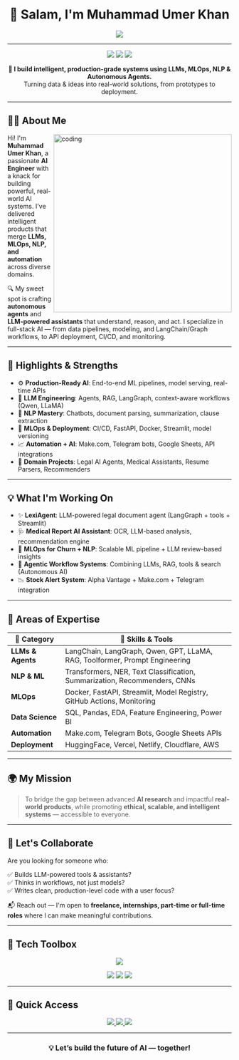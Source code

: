 <!-- MuhammadUmerKhan/MuhammadUmerKhan README.md -->

<h1 align="center">👋 Salam, I'm Muhammad Umer Khan</h1>

<p align="center">
  <img src="https://readme-typing-svg.herokuapp.com?font=Fira+Code&size=25&pause=500&center=true&vCenter=true&color=00EFFF&width=1000&height=50&lines=AI+Engineer+%7C+LLMs+%7C+NLP+%7C+MLOps+%7C+Agentic+AI;Crafting+Autonomous+AI+Systems+%F0%9F%94%A5;Deploying+Real-World+AI+Products+with+Impact" />
</p>

---

<p align="center">
  <img src="https://img.shields.io/badge/Focus-AI%20Engineering-brightgreen?style=flat-square" />
  <img src="https://img.shields.io/badge/Domains-LLMs%20%7C%20NLP%20%7C%20MLOps%20%7C%20Automation-blueviolet?style=flat-square" />
  <img src="https://img.shields.io/badge/Open%20to%20Work-Remote%20%7C%20Hybrid-green?style=flat-square" />
</p>

<p align="center"><strong>🧠 I build intelligent, production-grade systems using LLMs, MLOps, NLP & Autonomous Agents.</strong><br/>
Turning data & ideas into real-world solutions, from prototypes to deployment.</p>

---

## 👨‍💼 About Me

<img align="right" alt="coding" width="400" src="https://media.giphy.com/media/qgQUggAC3Pfv687qPC/giphy.gif" />

Hi! I'm **Muhammad Umer Khan**, a passionate **AI Engineer** with a knack for building powerful, real-world AI systems. I've delivered intelligent products that merge **LLMs, MLOps, NLP, and automation** across diverse domains.

🔍 My sweet spot is crafting **autonomous agents** and **LLM-powered assistants** that understand, reason, and act. I specialize in full-stack AI — from data pipelines, modeling, and LangChain/Graph workflows, to API deployment, CI/CD, and monitoring.

---

## 🚀 Highlights & Strengths

- ⚙️ **Production-Ready AI**: End-to-end ML pipelines, model serving, real-time APIs
- 🧠 **LLM Engineering**: Agents, RAG, LangGraph, context-aware workflows (Qwen, LLaMA)
- 🤖 **NLP Mastery**: Chatbots, document parsing, summarization, clause extraction
- 🧪 **MLOps & Deployment**: CI/CD, FastAPI, Docker, Streamlit, model versioning
- 📈 **Automation + AI**: Make.com, Telegram bots, Google Sheets, API integrations
- 🏥 **Domain Projects**: Legal AI Agents, Medical Assistants, Resume Parsers, Recommenders

---

## 💡 What I'm Working On

- ✨ **LexiAgent**: LLM-powered legal document agent (LangGraph + tools + Streamlit)
- 🩺 **Medical Report AI Assistant**: OCR, LLM-based analysis, recommendation engine
- 🔁 **MLOps for Churn + NLP**: Scalable ML pipeline + LLM review-based insights
- 🔧 **Agentic Workflow Systems**: Combining LLMs, RAG, tools & search (Autonomous AI)
- 📉 **Stock Alert System**: Alpha Vantage + Make.com + Telegram integration

---

## 🧠 Areas of Expertise

| 🌟 Category         | 🔧 Skills & Tools                                                                 |
|---------------------|----------------------------------------------------------------------------------|
| **LLMs & Agents**   | LangChain, LangGraph, Qwen, GPT, LLaMA, RAG, Toolformer, Prompt Engineering     |
| **NLP & ML**        | Transformers, NER, Text Classification, Summarization, Recommenders, CNNs       |
| **MLOps**           | Docker, FastAPI, Streamlit, Model Registry, GitHub Actions, Monitoring           |
| **Data Science**    | SQL, Pandas, EDA, Feature Engineering, Power BI                                  |
| **Automation**      | Make.com, Telegram Bots, Google Sheets APIs                                      |
| **Deployment**      | HuggingFace, Vercel, Netlify, Cloudflare, AWS                                    |

---

## 🌍 My Mission

> To bridge the gap between advanced **AI research** and impactful **real-world products**, while promoting **ethical, scalable, and intelligent systems** — accessible to everyone.

---

## 💬 Let's Collaborate

Are you looking for someone who:

✅ Builds LLM-powered tools & assistants?  
✅ Thinks in workflows, not just models?  
✅ Writes clean, production-level code with a user focus?  

📬 Reach out — I'm open to **freelance, internships, part-time or full-time roles** where I can make meaningful contributions.

---

## 🧰 Tech Toolbox

<p align="center">
  <img src="https://skillicons.dev/icons?i=python,pytorch,tensorflow,fastapi,streamlit,docker,git,github,mysql,postgresql,vscode,jupyter,linux,aws" />
</p>
<p align="center">
  <img src="https://img.shields.io/badge/LLMs-GPT%20%7C%20Qwen%20%7C%20LLaMA4-informational?style=flat-square" />
  <img src="https://img.shields.io/badge/Tools-LangChain%20%7C%20LangGraph%20%7C%20Make.com-blue?style=flat-square" />
  <img src="https://img.shields.io/badge/Deployment-HuggingFace%20%7C%20Vercel%20%7C%20Cloudflare-lightgrey?style=flat-square" />
</p>

---

## 📎 Quick Access

<p align="center">
  <a href="https://www.linkedin.com/in/muhammad-umer-khan-61729b260/" target="_blank">
    <img src="https://img.shields.io/badge/LinkedIn-0A66C2?style=for-the-badge&logo=linkedin&logoColor=white" />
  </a>
  <a href="https://portfolio-sigma-mocha-67.vercel.app/" target="_blank">
    <img src="https://img.shields.io/badge/Portfolio-111827?style=for-the-badge&logo=google-chrome&logoColor=white" />
  </a>
  <a href="https://drive.google.com/uc?export=download&id=1ELLn0pdpSsVX2dZAeeStvpsXI1QHl4ej" target="_blank">
    <img src="https://img.shields.io/badge/Resume-FF6B6B?style=for-the-badge&logo=adobeacrobatreader&logoColor=white" />
  </a>
</p>

---

<h3 align="center">💡 Let’s build the future of AI — together!</h3>
